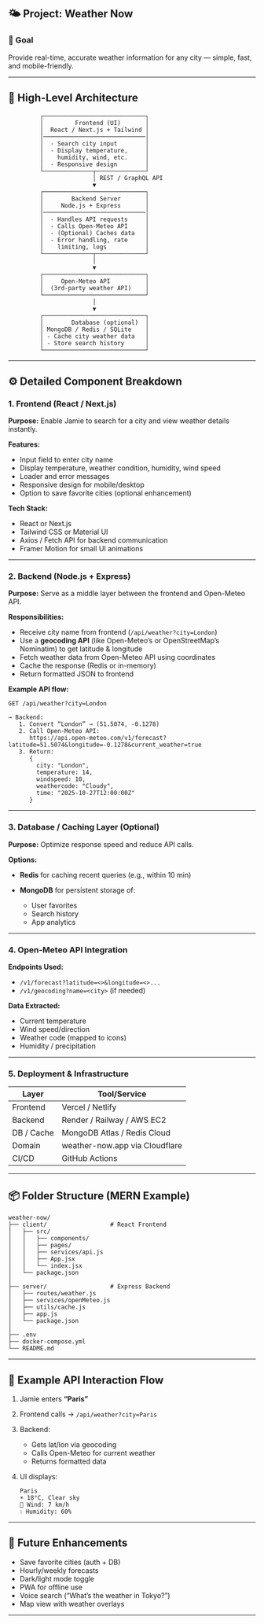 ## 🌤️ Project: **Weather Now**

### 🎯 Goal

Provide real-time, accurate weather information for any city — simple, fast, and mobile-friendly.

---

## 🧱 High-Level Architecture

```
         ┌─────────────────────────────┐
         │         Frontend (UI)       │
         │  React / Next.js + Tailwind │
         │─────────────────────────────│
         │  - Search city input        │
         │  - Display temperature,     │
         │    humidity, wind, etc.     │
         │  - Responsive design        │
         └──────────────┬──────────────┘
                        │ REST / GraphQL API
                        ▼
         ┌─────────────────────────────┐
         │        Backend Server       │
         │     Node.js + Express       │
         │─────────────────────────────│
         │  - Handles API requests     │
         │  - Calls Open-Meteo API     │
         │  - (Optional) Caches data   │
         │  - Error handling, rate     │
         │    limiting, logs           │
         └──────────────┬──────────────┘
                        │
                        ▼
         ┌─────────────────────────────┐
         │     Open-Meteo API          │
         │  (3rd-party weather API)    │
         └─────────────────────────────┘
                        │
                        ▼
         ┌─────────────────────────────┐
         │        Database (optional)  │
         │ MongoDB / Redis / SQLite    │
         │ - Cache city weather data   │
         │ - Store search history      │
         └─────────────────────────────┘
```

---

## ⚙️ Detailed Component Breakdown

### 1. **Frontend (React / Next.js)**

**Purpose:**
Enable Jamie to search for a city and view weather details instantly.

**Features:**

* Input field to enter city name
* Display temperature, weather condition, humidity, wind speed
* Loader and error messages
* Responsive design for mobile/desktop
* Option to save favorite cities (optional enhancement)

**Tech Stack:**

* React or Next.js
* Tailwind CSS or Material UI
* Axios / Fetch API for backend communication
* Framer Motion for small UI animations

---

### 2. **Backend (Node.js + Express)**

**Purpose:**
Serve as a middle layer between the frontend and Open-Meteo API.

**Responsibilities:**

* Receive city name from frontend (`/api/weather?city=London`)
* Use a **geocoding API** (like Open-Meteo’s or OpenStreetMap’s Nominatim) to get latitude & longitude
* Fetch weather data from Open-Meteo API using coordinates
* Cache the response (Redis or in-memory)
* Return formatted JSON to frontend

**Example API flow:**

```
GET /api/weather?city=London

→ Backend:
   1. Convert “London” → (51.5074, -0.1278)
   2. Call Open-Meteo API:
      https://api.open-meteo.com/v1/forecast?latitude=51.5074&longitude=-0.1278&current_weather=true
   3. Return:
      {
        city: "London",
        temperature: 14,
        windspeed: 10,
        weathercode: "Cloudy",
        time: "2025-10-27T12:00:00Z"
      }
```

---

### 3. **Database / Caching Layer (Optional)**

**Purpose:**
Optimize response speed and reduce API calls.

**Options:**

* **Redis** for caching recent queries (e.g., within 10 min)
* **MongoDB** for persistent storage of:

  * User favorites
  * Search history
  * App analytics

---

### 4. **Open-Meteo API Integration**

**Endpoints Used:**

* `/v1/forecast?latitude=<>&longitude=<>...`
* `/v1/geocoding?name=<city>` (if needed)

**Data Extracted:**

* Current temperature
* Wind speed/direction
* Weather code (mapped to icons)
* Humidity / precipitation

---

### 5. **Deployment & Infrastructure**

| Layer      | Tool/Service                   |
| ---------- | ------------------------------ |
| Frontend   | Vercel / Netlify               |
| Backend    | Render / Railway / AWS EC2     |
| DB / Cache | MongoDB Atlas / Redis Cloud    |
| Domain     | weather-now.app via Cloudflare |
| CI/CD      | GitHub Actions                 |

---

## 📦 Folder Structure (MERN Example)

```
weather-now/
├── client/                  # React Frontend
│   ├── src/
│   │   ├── components/
│   │   ├── pages/
│   │   ├── services/api.js
│   │   ├── App.jsx
│   │   └── index.jsx
│   └── package.json
│
├── server/                  # Express Backend
│   ├── routes/weather.js
│   ├── services/openMeteo.js
│   ├── utils/cache.js
│   ├── app.js
│   └── package.json
│
├── .env
├── docker-compose.yml
└── README.md
```

---

## 🧩 Example API Interaction Flow

1. Jamie enters **“Paris”**
2. Frontend calls → `/api/weather?city=Paris`
3. Backend:

   * Gets lat/lon via geocoding
   * Calls Open-Meteo for current weather
   * Returns formatted data
4. UI displays:

   ```
   Paris
   ☀️ 18°C, Clear sky
   💨 Wind: 7 km/h
   💧 Humidity: 60%
   ```

---

## 🚀 Future Enhancements

* Save favorite cities (auth + DB)
* Hourly/weekly forecasts
* Dark/light mode toggle
* PWA for offline use
* Voice search (“What’s the weather in Tokyo?”)
* Map view with weather overlays

---
